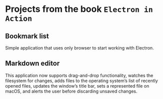 # Projects from the book `Electron in Action`

## Bookmark list

Simple application that uses only browser to start working with Electron.

## Markdown editor 

This application now supports drag-and-drop functionality, 
watches the filesystem for changes, adds files to the operating system’s list of recently opened files, 
updates the window’s title bar, sets a represented file on macOS, and alerts the user before discarding unsaved changes.
